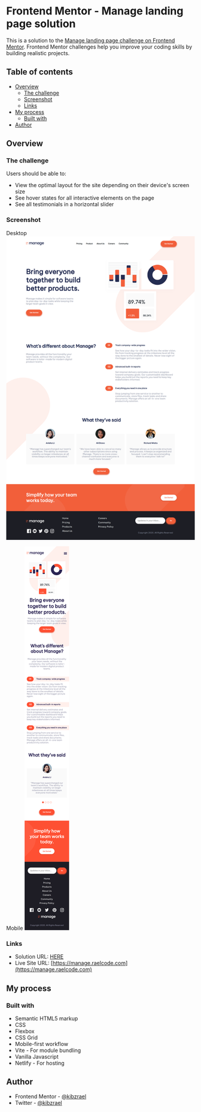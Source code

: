 # Frontend Mentor - Manage landing page solution

This is a solution to the [Manage landing page challenge on Frontend Mentor](https://www.frontendmentor.io/challenges/manage-landing-page-SLXqC6P5). Frontend Mentor challenges help you improve your coding skills by building realistic projects.

## Table of contents

- [Overview](#overview)
  - [The challenge](#the-challenge)
  - [Screenshot](#screenshot)
  - [Links](#links)
- [My process](#my-process)
  - [Built with](#built-with)
- [Author](#author)

## Overview

### The challenge

Users should be able to:

- View the optimal layout for the site depending on their device's screen size
- See hover states for all interactive elements on the page
- See all testimonials in a horizontal slider

### Screenshot

Desktop
![](./desktop-screenshot.png)

Mobile
![](./mobile-screenshot.png)

### Links

- Solution URL: [HERE](https://www.frontendmentor.io/solutions/responsive-layout-using-plain-css-PGAO1B-oxi)
- Live Site URL: [https://manage.raelcode.com](https://manage.raelcode.com)

## My process

### Built with

- Semantic HTML5 markup
- CSS
- Flexbox
- CSS Grid
- Mobile-first workflow
- Vite - For module bundling
- Vanilla Javascript
- Netlify - For hosting

## Author

- Frontend Mentor - [@kibzrael](https://www.frontendmentor.io/profile/kibzrael)
- Twitter - [@kibzrael](https://www.twitter.com/kibzrael)

